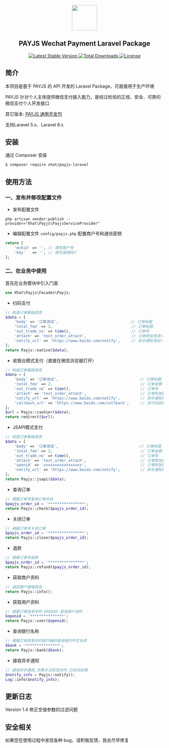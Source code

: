 <p align="center">
    <img src="https://payjs.cn/static/images/logo.png" width=80 />
</p>
<h2 align="center">PAYJS Wechat Payment Laravel Package</h2>
<p align="center">
  
   <a href="https://packagist.org/packages/xhat/payjs-laravel">
      <img src="https://poser.pugx.org/xhat/payjs-laravel/v/stable.png" alt="Latest Stable Version">
  </a> 
  
  <a href="https://packagist.org/packages/xhat/payjs-laravel">
      <img src="https://poser.pugx.org/xhat/payjs-laravel/downloads.png" alt="Total Downloads">
  </a> 
  
  <a href="https://packagist.org/packages/xhat/payjs-laravel">
    <img src="https://poser.pugx.org/xhat/payjs-laravel/license.png" alt="License">
  </a>
</p>

## 简介
本项目是基于 PAYJS 的 API 开发的 Laravel Package，可直接用于生产环境

PAYJS 针对个人主体提供微信支付接入能力，是经过检验的正规、安全、可靠的微信支付个人开发接口

其它版本: [PAYJS 通用开发包](https://github.com/xhat/payjs)

支持Laravel 5.x、Laravel 6.x


## 安装

通过 Composer 安装

```bash
$ composer require xhat/payjs-laravel
```

## 使用方法

### 一、发布并修改配置文件

- 发布配置文件
```shell
php artisan vendor:publish --provider="Xhat\Payjs\PayjsServiceProvider"
```
- 编辑配置文件 `config/payjs.php` 配置商户号和通信密钥
```php
return [
    'mchid' => '', // 填写商户号
    'key'   => '', // 填写通信KEY
];
```

### 二、在业务中使用

首先在业务模块中引入门面

```php
use Xhat\Payjs\Facades\Payjs;
```

- 扫码支付

```php
// 构造订单基础信息
$data = [
    'body' => '订单测试',                                // 订单标题
    'total_fee' => 2,                                   // 订单标题
    'out_trade_no' => time(),                           // 订单号
    'attach' => 'test_order_attach',                    // 订单附加信息(可选参数)
    'notify_url' => 'https://www.baidu.com/notify',     // 异步通知地址(可选参数)
];
return Payjs::native($data);
```

- 收银台模式支付（直接在微信浏览器打开）

```php
// 构造订单基础信息
$data = [
    'body' => '订单测试',                                    // 订单标题
    'total_fee' => 2,                                       // 订单金额
    'out_trade_no' => time(),                               // 订单号
    'attach' => 'test_order_attach',                        // 订单附加信息(可选参数)
    'notify_url' => 'https://www.baidu.com/notify',         // 异步通知地址(可选参数)
    'callback_url' => 'https://www.baidu.com/callback',     // 支付后前端跳转地址(可选参数)
];
$url = Payjs::cashier($data);
return redirect($url);
```

- JSAPI模式支付

```php
// 构造订单基础信息
$data = [
    'body' => '订单测试',                                    // 订单标题
    'total_fee' => 2,                                       // 订单金额
    'out_trade_no' => time(),                               // 订单号
    'attach' => 'test_order_attach',                        // 订单附加信息(可选参数)
    'openid' => 'xxxxxxxxxxxxxxxxx',                        // 订单附加信息(可选参数)
    'notify_url' => 'https://www.baidu.com/notify',         // 异步通知地址(可选参数)
];
return Payjs::jsapi($data);
```

- 查询订单

```php
// 根据订单号查询订单状态
$payjs_order_id = '****************';
return Payjs::check($payjs_order_id);
```

- 关闭订单

```php
// 根据订单号关闭订单
$payjs_order_id = '****************';
return Payjs::close($payjs_order_id);
```

- 退款

```php
// 根据订单号退款
$payjs_order_id = '****************';
return Payjs::refund($payjs_order_id);
```

- 获取商户资料


```php
// 返回商户基础信息
return Payjs::info();
```

- 获取用户资料

```php
// 根据订单信息中的 OPENID 查询用户资料
$openid = '***************';
return Payjs::user($openid);
```

- 查询银行名称

```php
// 根据订单信息中的银行编码查询银行中文名称
$bank = '***************';
return Payjs::bank($bank);
```

- 接收异步通知

```php
// 接收异步通知,无需关注验签动作,已自动处理
$notify_info = Payjs::notify();
Log::info($notify_info);
```

## 更新日志
Version 1.4
修正空值参数的过滤问题

## 安全相关
如果您在使用过程中发现各种 bug，请积极反馈，我会尽早修复

